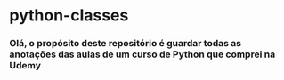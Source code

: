 # python-classes

<h3>Olá, o propósito deste repositório é guardar todas as anotações das aulas de um curso de Python que comprei na Udemy</h3>
